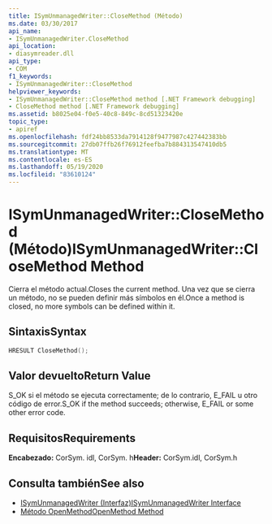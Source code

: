 ```yaml
---
title: ISymUnmanagedWriter::CloseMethod (Método)
ms.date: 03/30/2017
api_name:
- ISymUnmanagedWriter.CloseMethod
api_location:
- diasymreader.dll
api_type:
- COM
f1_keywords:
- ISymUnmanagedWriter::CloseMethod
helpviewer_keywords:
- ISymUnmanagedWriter::CloseMethod method [.NET Framework debugging]
- CloseMethod method [.NET Framework debugging]
ms.assetid: b8025e04-f0e5-40c8-849c-8cd51323420e
topic_type:
- apiref
ms.openlocfilehash: fdf24bb8533da7914128f9477987c427442383bb
ms.sourcegitcommit: 27db07ffb26f76912feefba7b884313547410db5
ms.translationtype: MT
ms.contentlocale: es-ES
ms.lasthandoff: 05/19/2020
ms.locfileid: "83610124"
---
```

# <a name="isymunmanagedwriterclosemethod-method"></a><span data-ttu-id="884de-102">ISymUnmanagedWriter::CloseMethod (Método)</span><span class="sxs-lookup"><span data-stu-id="884de-102">ISymUnmanagedWriter::CloseMethod Method</span></span>
<span data-ttu-id="884de-103">Cierra el método actual.</span><span class="sxs-lookup"><span data-stu-id="884de-103">Closes the current method.</span></span> <span data-ttu-id="884de-104">Una vez que se cierra un método, no se pueden definir más símbolos en él.</span><span class="sxs-lookup"><span data-stu-id="884de-104">Once a method is closed, no more symbols can be defined within it.</span></span>  
  
## <a name="syntax"></a><span data-ttu-id="884de-105">Sintaxis</span><span class="sxs-lookup"><span data-stu-id="884de-105">Syntax</span></span>  
  
```cpp  
HRESULT CloseMethod();  
```  
  
## <a name="return-value"></a><span data-ttu-id="884de-106">Valor devuelto</span><span class="sxs-lookup"><span data-stu-id="884de-106">Return Value</span></span>  
 <span data-ttu-id="884de-107">S_OK si el método se ejecuta correctamente; de lo contrario, E_FAIL u otro código de error.</span><span class="sxs-lookup"><span data-stu-id="884de-107">S_OK if the method succeeds; otherwise, E_FAIL or some other error code.</span></span>  
  
## <a name="requirements"></a><span data-ttu-id="884de-108">Requisitos</span><span class="sxs-lookup"><span data-stu-id="884de-108">Requirements</span></span>  
 <span data-ttu-id="884de-109">**Encabezado:** CorSym. idl, CorSym. h</span><span class="sxs-lookup"><span data-stu-id="884de-109">**Header:** CorSym.idl, CorSym.h</span></span>  
  
## <a name="see-also"></a><span data-ttu-id="884de-110">Consulta también</span><span class="sxs-lookup"><span data-stu-id="884de-110">See also</span></span>

- [<span data-ttu-id="884de-111">ISymUnmanagedWriter (Interfaz)</span><span class="sxs-lookup"><span data-stu-id="884de-111">ISymUnmanagedWriter Interface</span></span>](isymunmanagedwriter-interface.md)
- [<span data-ttu-id="884de-112">Método OpenMethod</span><span class="sxs-lookup"><span data-stu-id="884de-112">OpenMethod Method</span></span>](isymunmanagedwriter-openmethod-method.md)
